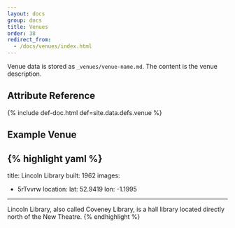 ```yaml
---
layout: docs
group: docs
title: Venues
order: 38
redirect_from:
  - /docs/venues/index.html
---
```


Venue data is stored as `_venues/venue-name.md`. The content is the venue description.

## <i class="fa fa-tags"></i> Attribute Reference

{% include def-doc.html def=site.data.defs.venue %}

## <i class="octicon octicon-code"></i> Example Venue

{% highlight yaml %}
---
title: Lincoln Library
built: 1962
images:
  - 5rTvvrw
location:
  lat: 52.9419
  lon: -1.1995
---

Lincoln Library, also called Coveney Library, is a hall library located directly north of the New Theatre.
{% endhighlight %}
